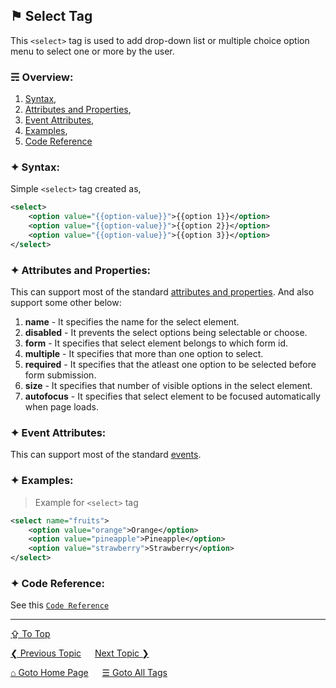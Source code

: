 ## &#9873; Select Tag
This `<select>` tag is used to add drop-down list or multiple choice option menu to select one or more by the user.

### &#9780; Overview:
1. [Syntax](#-syntax),
2. [Attributes and Properties](#-attributes-and-properties),
3. [Event Attributes](#-event-attributes),
4. [Examples](#-examples),
5. [Code Reference](#-code-reference)

### &#10022; Syntax:
Simple `<select>` tag created as, 
```xml
<select>
	<option value="{{option-value}}">{{option 1}}</option>
	<option value="{{option-value}}">{{option 2}}</option>
	<option value="{{option-value}}">{{option 3}}</option>	
</select>
```

### &#10022; Attributes and Properties:
This can support most of the standard [attributes and properties](../docs/attributes-and-properties.md).
And also support some other below:
1. **name** - It specifies the name for the select element. 
2. **disabled** - It prevents the select options being selectable or choose.
3. **form** - It specifies that select element belongs to which form id.
4. **multiple** - It specifies that more than one option to select.
5. **required** - It specifies that the atleast one option to be selected before form submission.
6. **size** - It specifies that number of visible options in the select element.
7. **autofocus** - It specifies that select element to be focused automatically when page loads.

### &#10022; Event Attributes:
This can support most of the standard [events](../docs/events.md).

### &#10022; Examples:
> Example for `<select>` tag 
```xml
<select name="fruits">
	<option value="orange">Orange</option>
	<option value="pineapple">Pineapple</option>
	<option value="strawberry">Strawberry</option>
</select>
```

### &#10022; Code Reference:
See this [`Code Reference`](../code/select-tag.html)

---
[&#8682; To Top](#-select-tag)

[&#10094; Previous Topic](./section-tag.md) &emsp; [Next Topic &#10095;](./small-tag.md)

[&#8962; Goto Home Page](../README.md) &emsp; [&#9776; Goto All Tags](../all-tags.md)
